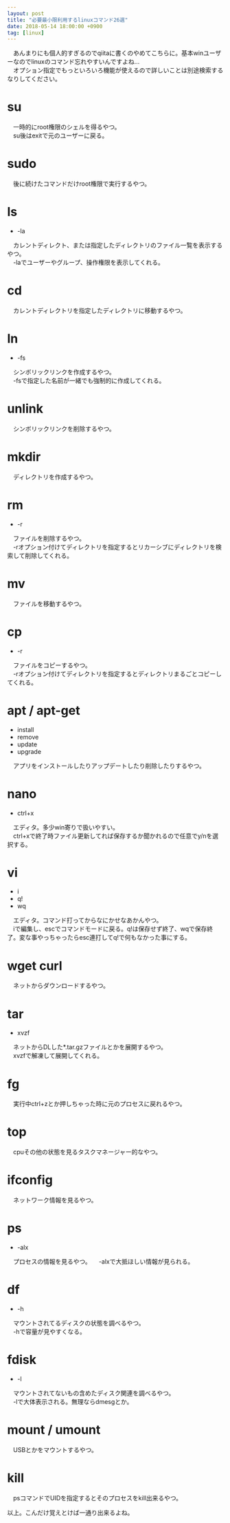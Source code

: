 ```yaml
---
layout: post
title: "必要最小限利用するlinuxコマンド26選"
date: 2018-05-14 18:00:00 +0900
tag: [linux]
---
```


　あんまりにも個人的すぎるのでqiitaに書くのやめてこちらに。基本winユーザーなのでlinuxのコマンド忘れやすいんですよね…  
　オプション指定でもっといろいろ機能が使えるので詳しいことは別途検索するなりしてください。  

# su

　一時的にroot権限のシェルを得るやつ。  
　su後はexitで元のユーザーに戻る。

# sudo

　後に続けたコマンドだけroot権限で実行するやつ。

# ls

* -la

　カレントディレクト、または指定したディレクトリのファイル一覧を表示するやつ。  
　-laでユーザーやグループ、操作権限を表示してくれる。

# cd

　カレントディレクトリを指定したディレクトリに移動するやつ。

# ln

* -fs

　シンボリックリンクを作成するやつ。  
　-fsで指定した名前が一緒でも強制的に作成してくれる。

# unlink

　シンボリックリンクを削除するやつ。

# mkdir

　ディレクトリを作成するやつ。

# rm

* -r

　ファイルを削除するやつ。  
　-rオプション付けてディレクトリを指定するとリカーシブにディレクトリを検索して削除してくれる。

# mv

　ファイルを移動するやつ。

# cp

* -r

　ファイルをコピーするやつ。  
　-rオプション付けてディレクトリを指定するとディレクトリまるごとコピーしてくれる。

# apt / apt-get

* install
* remove
* update
* upgrade

　アプリをインストールしたりアップデートしたり削除したりするやつ。

# nano

* ctrl+x

　エディタ。多少win寄りで扱いやすい。  
　ctrl+xで終了時ファイル更新してれば保存するか聞かれるので任意でy/nを選択する。

# vi

* i
* q!
* wq

　エディタ。コマンド打ってからなにかせなあかんやつ。  
　iで編集し、escでコマンドモードに戻る。q!は保存せず終了、wqで保存終了。変な事やっちゃったらesc連打してq!で何もなかった事にする。

# wget curl

　ネットからダウンロードするやつ。  

# tar

* xvzf

　ネットからDLした*.tar.gzファイルとかを展開するやつ。  
　xvzfで解凍して展開してくれる。

# fg

　実行中ctrl+zとか押しちゃった時に元のプロセスに戻れるやつ。

# top

　cpuその他の状態を見るタスクマネージャー的なやつ。

# ifconfig

　ネットワーク情報を見るやつ。

# ps

* -alx

　プロセスの情報を見るやつ。
　-alxで大抵ほしい情報が見られる。

# df

* -h

　マウントされてるディスクの状態を調べるやつ。  
　-hで容量が見やすくなる。

# fdisk

* -l

　マウントされてないもの含めたディスク関連を調べるやつ。  
　-lで大体表示される。無理ならdmesgとか。

# mount / umount

　USBとかをマウントするやつ。

# kill

　psコマンドでUIDを指定するとそのプロセスをkill出来るやつ。

以上。こんだけ覚えとけば一通り出来るよね。
